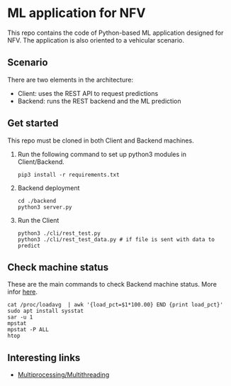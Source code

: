 # ML application for NFV
This repo contains the code of Python-based ML application designed for NFV. The application is also oriented to a vehicular scenario.

## Scenario
There are two elements in the architecture:
- Client: uses the REST API to request predictions
- Backend: runs the REST backend and the ML prediction

## Get started
This repo must be cloned in both Client and Backend machines.

1. Run the following command to set up python3 modules in Client/Backend.
    ```
    pip3 install -r requirements.txt
    ```
2. Backend deployment
    ```
    cd ./backend
    python3 server.py
    ```
3. Run the Client
    ```
    python3 ./cli/rest_test.py
    python3 ./cli/rest_test_data.py # if file is sent with data to predict 
    ```

## Check machine status
These are the main commands to check Backend machine status. More infor [here](stress.md).
```
cat /proc/loadavg  | awk '{load_pct=$1*100.00} END {print load_pct}'
sudo apt install sysstat
sar -u 1
mpstat
mpstat -P ALL
htop
```

## Interesting links
- [Multiprocessing/Multithreading](https://stackoverflow.com/questions/9786102/how-do-i-parallelize-a-simple-python-loop)
